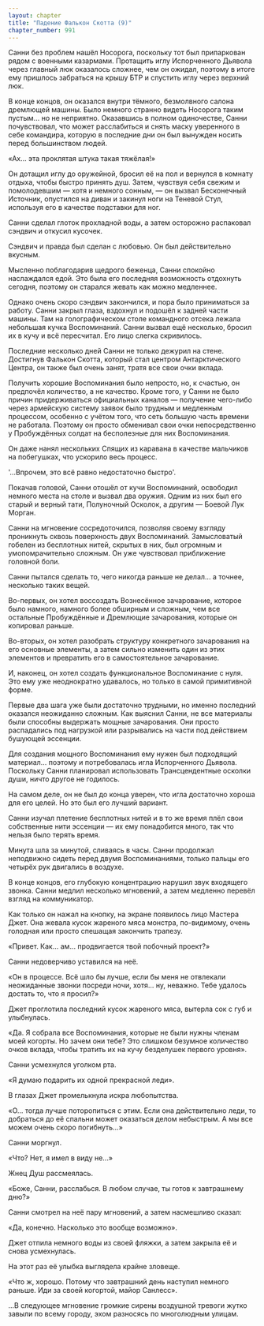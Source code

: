 ```yaml
---
layout: chapter
title: "Падение Фалькон Скотта (9)"
chapter_number: 991
---
```


Санни без проблем нашёл Носорога, поскольку тот был припаркован рядом с военными казармами. Протащить иглу Испорченного Дьявола через главный люк оказалось сложнее, чем он ожидал, поэтому в итоге ему пришлось забраться на крышу БТР и спустить иглу через верхний люк.

В конце концов, он оказался внутри тёмного, безмолвного салона дремлющей машины. Было немного странно видеть Носорога таким пустым... но не неприятно. Оказавшись в полном одиночестве, Санни почувствовал, что может расслабиться и снять маску уверенного в себе командира, которую в последние дни он был вынужден носить перед большинством людей.

«Ах... эта проклятая штука такая тяжёлая!»

Он дотащил иглу до оружейной, бросил её на пол и вернулся в комнату отдыха, чтобы быстро принять душ. Затем, чувствуя себя свежим и помолодевшим — хотя и немного сонным, — он вызвал Бесконечный Источник, опустился на диван и закинул ноги на Теневой Стул, используя его в качестве подставки для ног.

Санни сделал глоток прохладной воды, а затем осторожно распаковал сэндвич и откусил кусочек.

Сэндвич и правда был сделан с любовью. Он был действительно вкусным.

Мысленно поблагодарив щедрого беженца, Санни спокойно наслаждался едой. Это была его последняя возможность отдохнуть сегодня, поэтому он старался жевать как можно медленнее.

Однако очень скоро сэндвич закончился, и пора было приниматься за работу. Санни закрыл глаза, вздохнул и подошёл к задней части машины. Там на голографическом столе командного отсека лежала небольшая кучка Воспоминаний. Санни вызвал ещё несколько, бросил их в кучу и всё пересчитал. Его лицо слегка скривилось.

Последние несколько дней Санни не только дежурил на стене. Достигнув Фалькон Скотта, который стал центром Антарктического Центра, он также был очень занят, тратя все свои очки вклада.

Получить хорошие Воспоминания было непросто, но, к счастью, он предпочёл количество, а не качество. Кроме того, у Санни не было причин придерживаться официальных каналов — получение чего-либо через армейскую систему заявок было трудным и медленным процессом, особенно с учётом того, что сеть большую часть времени не работала. Поэтому он просто обменивал свои очки непосредственно у Пробуждённых солдат на бесполезные для них Воспоминания.

Он даже нанял нескольких Спящих из каравана в качестве мальчиков на побегушках, что ускорило весь процесс.

'...Впрочем, это всё равно недостаточно быстро'.

Покачав головой, Санни отошёл от кучи Воспоминаний, освободил немного места на столе и вызвал два оружия. Одним из них был его старый и верный тати, Полуночный Осколок, а другим — Боевой Лук Морган.

Санни на мгновение сосредоточился, позволяя своему взгляду проникнуть сквозь поверхность двух Воспоминаний. Замысловатый гобелен из бесплотных нитей, скрытых в них, был огромным и умопомрачительно сложным. Он уже чувствовал приближение головной боли.

Санни пытался сделать то, чего никогда раньше не делал... а точнее, несколько таких вещей.

Во-первых, он хотел воссоздать Вознесённое зачарование, которое было намного, намного более обширным и сложным, чем все остальные Пробуждённые и Дремлющие зачарования, которые он копировал раньше.

Во-вторых, он хотел разобрать структуру конкретного зачарования на его основные элементы, а затем сильно изменить один из этих элементов и превратить его в самостоятельное зачарование.

И, наконец, он хотел создать функциональное Воспоминание с нуля. Это ему уже неоднократно удавалось, но только в самой примитивной форме.

Первые два шага уже были достаточно трудными, но именно последний оказался неожиданно сложным. Как выяснил Санни, не все материалы были способны выдержать мощные зачарования. Они просто распадались под нагрузкой или разрывались на части под действием бушующей эссенции.

Для создания мощного Воспоминания ему нужен был подходящий материал... поэтому и потребовалась игла Испорченного Дьявола. Поскольку Санни планировал использовать Трансцендентные осколки души, ничто другое не годилось.

На самом деле, он не был до конца уверен, что игла достаточно хороша для его целей. Но это был его лучший вариант.

Санни изучал плетение бесплотных нитей и в то же время плёл свои собственные нити эссенции — их ему понадобится много, так что нельзя было терять время.

Минута шла за минутой, сливаясь в часы. Санни продолжал неподвижно сидеть перед двумя Воспоминаниями, только пальцы его четырёх рук двигались в воздухе.

В конце концов, его глубокую концентрацию нарушил звук входящего звонка. Санни медлил несколько мгновений, а затем медленно перевёл взгляд на коммуникатор.

Как только он нажал на кнопку, на экране появилось лицо Мастера Джет. Она жевала кусок жареного мяса монстра, по-видимому, очень голодная или просто спешащая закончить трапезу.

«Привет. Как... ам... продвигается твой побочный проект?»

Санни недоверчиво уставился на неё.

«Он в процессе. Всё шло бы лучше, если бы меня не отвлекали неожиданные звонки посреди ночи, хотя... ну, неважно. Тебе удалось достать то, что я просил?»

Джет проглотила последний кусок жареного мяса, вытерла сок с губ и улыбнулась.

«Да. Я собрала все Воспоминания, которые не были нужны членам моей когорты. Но зачем они тебе? Это слишком безумное количество очков вклада, чтобы тратить их на кучу безделушек первого уровня».

Санни усмехнулся уголком рта.

«Я думаю подарить их одной прекрасной леди».

В глазах Джет промелькнула искра любопытства.

«О... тогда лучше поторопиться с этим. Если она действительно леди, то добраться до её спальни может оказаться делом небыстрым. А мы все можем очень скоро погибнуть...»

Санни моргнул.

«Что? Нет, я имел в виду не...»

Жнец Душ рассмеялась.

«Боже, Санни, расслабься. В любом случае, ты готов к завтрашнему дню?»

Санни смотрел на неё пару мгновений, а затем насмешливо сказал:

«Да, конечно. Насколько это вообще возможно».

Джет отпила немного воды из своей фляжки, а затем закрыла её и снова усмехнулась.

На этот раз её улыбка выглядела крайне зловеще.

«Что ж, хорошо. Потому что завтрашний день наступил немного раньше. Иди за своей когортой, майор Санлесс».

...В следующее мгновение громкие сирены воздушной тревоги жутко завыли по всему городу, эхом разносясь по многолюдным улицам.